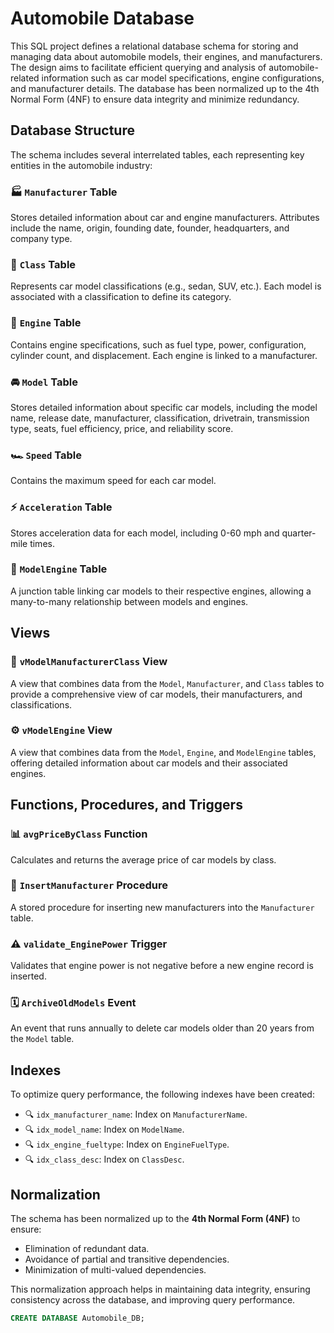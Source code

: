 # Automobile Database 

This SQL project defines a relational database schema for storing and managing data about automobile models, their engines, and manufacturers. The design aims to facilitate efficient querying and analysis of automobile-related information such as car model specifications, engine configurations, and manufacturer details. The database has been normalized up to the 4th Normal Form (4NF) to ensure data integrity and minimize redundancy.

## Database Structure

The schema includes several interrelated tables, each representing key entities in the automobile industry:

### 🏭 `Manufacturer` Table
Stores detailed information about car and engine manufacturers. Attributes include the name, origin, founding date, founder, headquarters, and company type.

### 🚙 `Class` Table
Represents car model classifications (e.g., sedan, SUV, etc.). Each model is associated with a classification to define its category.

### 🔧 `Engine` Table
Contains engine specifications, such as fuel type, power, configuration, cylinder count, and displacement. Each engine is linked to a manufacturer.

### 🚘 `Model` Table
Stores detailed information about specific car models, including the model name, release date, manufacturer, classification, drivetrain, transmission type, seats, fuel efficiency, price, and reliability score.

### 🏎️ `Speed` Table
Contains the maximum speed for each car model.

### ⚡ `Acceleration` Table
Stores acceleration data for each model, including 0-60 mph and quarter-mile times.

### 🔗 `ModelEngine` Table
A junction table linking car models to their respective engines, allowing a many-to-many relationship between models and engines.

## Views

### 👀 `vModelManufacturerClass` View
A view that combines data from the `Model`, `Manufacturer`, and `Class` tables to provide a comprehensive view of car models, their manufacturers, and classifications.

### ⚙️ `vModelEngine` View
A view that combines data from the `Model`, `Engine`, and `ModelEngine` tables, offering detailed information about car models and their associated engines.

## Functions, Procedures, and Triggers

### 📊 `avgPriceByClass` Function
Calculates and returns the average price of car models by class.

### 📝 `InsertManufacturer` Procedure
A stored procedure for inserting new manufacturers into the `Manufacturer` table.

### ⚠️ `validate_EnginePower` Trigger
Validates that engine power is not negative before a new engine record is inserted.

### 🗓️ `ArchiveOldModels` Event
An event that runs annually to delete car models older than 20 years from the `Model` table.

## Indexes
To optimize query performance, the following indexes have been created:
- 🔍 `idx_manufacturer_name`: Index on `ManufacturerName`.
- 🔍 `idx_model_name`: Index on `ModelName`.
- 🔍 `idx_engine_fueltype`: Index on `EngineFuelType`.
- 🔍 `idx_class_desc`: Index on `ClassDesc`.

## Normalization

The schema has been normalized up to the **4th Normal Form (4NF)** to ensure:
- Elimination of redundant data.
- Avoidance of partial and transitive dependencies.
- Minimization of multi-valued dependencies.

This normalization approach helps in maintaining data integrity, ensuring consistency across the database, and improving query performance.


```sql
CREATE DATABASE Automobile_DB;



